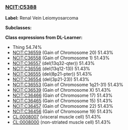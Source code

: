 
### [NCIT:C5388](http://purl.obolibrary.org/obo/NCIT_C5388)
**Label:** Renal Vein Leiomyosarcoma

**Subclasses:** 

**Class expressions from DL-Learner:**

- Thing 54.74%
- [NCIT:C36559](http://purl.obolibrary.org/obo/NCIT_C36559) (Gain of Chromosome 20) 51.43%
- [NCIT:C36558](http://purl.obolibrary.org/obo/NCIT_C36558) (Gain of Chromosome 1) 51.43%
- [NCIT:C36557](http://purl.obolibrary.org/obo/NCIT_C36557) (del(13q32-qter)) 51.43%
- [NCIT:C36556](http://purl.obolibrary.org/obo/NCIT_C36556) (del(13q12-13)) 51.43%
- [NCIT:C36555](http://purl.obolibrary.org/obo/NCIT_C36555) (del(8p21-pter)) 51.43%
- [NCIT:C36554](http://purl.obolibrary.org/obo/NCIT_C36554) (del(3p21-23)) 51.43%
- [NCIT:C36553](http://purl.obolibrary.org/obo/NCIT_C36553) (Gain of Chromosome 1q21-31) 51.43%
- [NCIT:C36539](http://purl.obolibrary.org/obo/NCIT_C36539) (Gain of Chromosome X) 51.43%
- [NCIT:C36466](http://purl.obolibrary.org/obo/NCIT_C36466) (Gain of Chromosome 17) 51.43%
- [NCIT:C36465](http://purl.obolibrary.org/obo/NCIT_C36465) (Gain of Chromosome 15) 51.43%
- [NCIT:C36457](http://purl.obolibrary.org/obo/NCIT_C36457) (Gain of Chromosome 22) 51.43%
- [NCIT:C36456](http://purl.obolibrary.org/obo/NCIT_C36456) (Gain of Chromosome 19) 51.43%
- [CL:0008007](http://purl.obolibrary.org/obo/CL_0008007) (visceral muscle cell) 51.43%
- [CL:0008000](http://purl.obolibrary.org/obo/CL_0008000) (non-striated muscle cell) 51.43%


